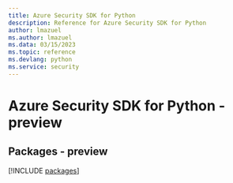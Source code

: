 ```yaml
---
title: Azure Security SDK for Python
description: Reference for Azure Security SDK for Python
author: lmazuel
ms.author: lmazuel
ms.data: 03/15/2023
ms.topic: reference
ms.devlang: python
ms.service: security
---
```

# Azure Security SDK for Python - preview
## Packages - preview
[!INCLUDE [packages](security-index.md)]